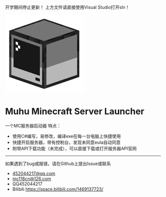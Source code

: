 开学期间停止更新！
上方文件请直接使用Visual Studio打开sln！

<img src="https://raw.githubusercontent.com/Muhu-C/Muhu-SL/master/Resources/Icon.png"></img>
# Muhu Minecraft Server Launcher
一个MC服务器启动器
特点：
- 使用C#编写，易修改，编译exe在每一台电脑上快捷使用
- 快捷开启服务器，带有控制台，发现未同意eula自动同意
- 附带API下载功能（未完成），可以直接下载或打开服务器API官网

------------


如果遇到了bug或报错，请在Github上提出Issue或联系
- 452044217@qq.com
- mc118cn@126.com
- QQ452044217
- Bilibili https://space.bilibili.com/1469137723/
